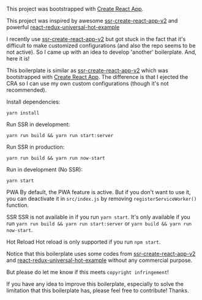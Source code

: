 This project was bootstrapped with [Create React App](https://github.com/facebookincubator/create-react-app).

This project was inspired by awesome [ssr-create-react-app-v2](github.com/ayroblu/ssr-create-react-app-v2) and powerful [react-redux-universal-hot-example](https://github.com/erikras/react-redux-universal-hot-example)

I recently use [ssr-create-react-app-v2](github.com/ayroblu/ssr-create-react-app-v2) but got stuck in the fact that it's difficult to make customized configurations (and also the repo seems to be not active). So I came up with an idea to develop 'another' boilerplate. And, here it is!

This boilerplate is similar as [ssr-create-react-app-v2](github.com/ayroblu/ssr-create-react-app-v2) which was bootstrapped with [Create React App](https://github.com/facebookincubator/create-react-app). The difference is that I ejected the CRA so I can use my own custom configurations (though it's not recommended).

Install dependencies:
```
yarn install
```

Run SSR in development:
```
yarn run build && yarn run start:server
```

Run SSR in production:
```
yarn run build && yarn run now-start
```

Run in development (No SSR):
```
yarn start
```

PWA
By default, the PWA feature is active. But if you don't want to use it, you can deactivate it in `src/index.js` by removing `registerServiceWorker()` function. 

SSR
SSR is not available in if you run `yarn start`. It's only available if you run `yarn run build && yarn run start:server` or `yarn build && yarn run now-start`.

Hot Reload
Hot reload is only supported if you run `npm start`.

Notice that this boilerplate uses some codes from [ssr-create-react-app-v2](github.com/ayroblu/ssr-create-react-app-v2) and [react-redux-universal-hot-example](https://github.com/erikras/react-redux-universal-hot-example) without any commercial purpose.

But please do let me know if this meets `copyright infringement`!

If you have any idea to improve this boilerplate, especially to solve the limitation that this boilerplate has, please feel free to contribute! Thanks.
